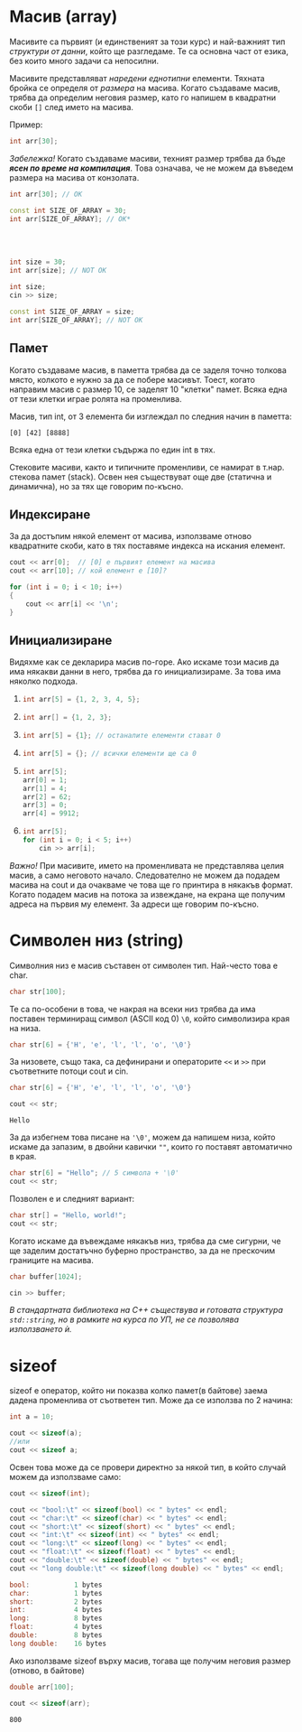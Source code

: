 # Масив (array)
Масивите са първият (и единственият за този курс) и най-важният тип *структури от данни*, който ще разгледаме. Те са основна част от езика, без които много задачи са непосилни.

Масивите представляват *наредени еднотипни* елементи. Тяхната бройка се определя от *размера* на масива. Когато създаваме масив, трябва да определим неговия размер, като го напишем в квадратни скоби `[]` след името на масива.

Пример:
```cpp
int arr[30];
```
*Забележка!* Когато създаваме масиви, техният размер трябва да бъде ***ясен по време на компилация***. Това означава, че не можем да въведем размера на масива от конзолата.

```cpp
int arr[30]; // OK
```
```cpp
const int SIZE_OF_ARRAY = 30;
int arr[SIZE_OF_ARRAY]; // OK*
```
<br/>
<br/>

```cpp
int size = 30;
int arr[size]; // NOT OK
```
```cpp
int size;
cin >> size;

const int SIZE_OF_ARRAY = size;
int arr[SIZE_OF_ARRAY]; // NOT OK
```

## Памет
Когато създаваме масив, в паметта трябва да се заделя точно толкова място, колкото е нужно за да се побере масивът. Тоест, когато направим масив с размер 10, се заделят 10 "клетки" памет. Всяка една от тези клетки играе ролята на променлива.

Масив, тип int, от 3 елемента би изглеждал по следния начин в паметта:
```
[0] [42] [8888]
```
Всяка една от тези клетки съдържа по един int в тях.

Стековите масиви, както и типичните променливи, се намират в т.нар. стекова памет (stack). Освен нея съществуват още две (статична и динамична), но за тях ще говорим по-късно.

## Индексиране
За да достъпим някой елемент от масива, използваме отново квадратните скоби, като в тях поставяме индекса на искания елемент.
```cpp
cout << arr[0];  // [0] е първият елемент на масива
cout << arr[10]; // кой елемент е [10]?

for (int i = 0; i < 10; i++)
{
    cout << arr[i] << '\n';
}
```

## Инициализиране
Видяхме как се декларира масив по-горе. Ако искаме този масив да има някакви данни в него, трябва да го инициализираме. За това има няколко подхода.

1)  ```cpp
    int arr[5] = {1, 2, 3, 4, 5};
    ```
2)  ```cpp
    int arr[] = {1, 2, 3};
    ```
3)  ```cpp
    int arr[5] = {1}; // останалите елементи стават 0
    ```
4)  ```cpp
    int arr[5] = {}; // всички елементи ще са 0
    ```
5)  ```cpp
    int arr[5];
    arr[0] = 1;
    arr[1] = 4;
    arr[2] = 62;
    arr[3] = 0;
    arr[4] = 9912;
    ```
6)  ```cpp
    int arr[5];
    for (int i = 0; i < 5; i++)
        cin >> arr[i];
    ```

*Важно!* При масивите, името на променливата не представлява целия масив, а само неговото начало. Следователно не можем да подадем масива на cout и да очакваме че това ще го принтира в някакъв формат. Когато подадем масив на потока за извеждане, на екрана ще получим адреса на първия му елемент. За адреси ще говорим по-късно. 

# Символен низ (string)
Символния низ е масив съставен от символен тип. Най-често това е char. 
```cpp
char str[100];
```
Те са по-особени в това, че накрая на всеки низ трябва да има поставен терминиращ символ (ASCII код 0) `\0`, който символизира края на низа.

```cpp
char str[6] = {'H', 'e', 'l', 'l', 'o', '\0'}
```

За низовете, също така, са дефинирани и операторите `<<` и `>>` при съответните потоци cout и cin.

```cpp
char str[6] = {'H', 'e', 'l', 'l', 'o', '\0'}

cout << str;
```
```
Hello
```
За да избегнем това писане на `'\0'`, можем да напишем низа, който искаме да запазим, в двойни кавички `""`, които го поставят автоматично в края.

```cpp
char str[6] = "Hello"; // 5 символа + '\0'
cout << str;
```
Позволен е и следният вариант:
```cpp
char str[] = "Hello, world!";
cout << str;
```

Когато искаме да въвеждаме някакъв низ, трябва да сме сигурни, че ще заделим достатъчно буферно пространство, за да не прескочим границите на масива.

```cpp
char buffer[1024];

cin >> buffer;
```
*В стандартната библиотека на С++ съществува и готовата структура `std::string`, но в рамките на курса по УП, не се позволява използването ѝ.*

# sizeof
sizeof е оператор, който ни показва колко памет(в байтове) заема дадена променлива от съответен тип. Може да се използва по 2 начина:
```cpp
int a = 10;

cout << sizeof(a);
//или
cout << sizeof a;
```

Освен това може да се провери директно за някой тип, в който случай можем да използваме само:
```cpp
cout << sizeof(int);
```

```cpp
cout << "bool:\t" << sizeof(bool) << " bytes" << endl;
cout << "char:\t" << sizeof(char) << " bytes" << endl;
cout << "short:\t" << sizeof(short) << " bytes" << endl;
cout << "int:\t" << sizeof(int) << " bytes" << endl;
cout << "long:\t" << sizeof(long) << " bytes" << endl;
cout << "float:\t" << sizeof(float) << " bytes" << endl;
cout << "double:\t" << sizeof(double) << " bytes" << endl;
cout << "long double:\t" << sizeof(long double) << " bytes" << endl;
```

```cpp
bool:    		1 bytes
char:    		1 bytes
short:    		2 bytes
int:    		4 bytes
long:    		8 bytes
float:    		4 bytes
double:         8 bytes
long double:    16 bytes
```

Ако използваме sizeof върху масив, тогава ще получим неговия размер (отново, в байтове)

```cpp
double arr[100];

cout << sizeof(arr);
```
```
800
```